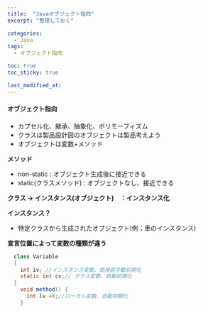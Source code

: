 ```yaml
---
title:  "Javaオブジェクト指向"
excerpt: "整理しておく"

categories:
  - Java
tags:
  - オブジェクト指向

toc: true
toc_sticky: true

last_modified_at: 
---
```

#### オブジェクト指向
- カプセル化、継承、抽象化、ポリモーフィズム
- クラスは製品設計図のオブジェクトは製品考えよう
- オブジェクトは変数+メソッド

**メソッド**
- non-static : オブジェクト生成後に接近できる
- static(クラスメソッド) : オブジェクトなし、接近できる

**クラス -> インスタンス(オブジェクト)　：インスタンス化**

**インスタンス？**
- 特定クラスから生成されたオブジェクト(例；車のインスタンス)

**宣言位置によって変数の種類が違う**
```java
  class Variable 
  {
    int iv; //インスタンス変数、使用前手動初期化
    static int cv;// クラス変数、自動初期化
  }
    void method() {
      int lv =0;//ローカル変数、自動初期化
    }



```







